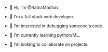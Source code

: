 - 👋 Hi, I’m @RatnaMadhav.

- 💭  I'm a full stack web developer.
- 👀 I’m interested in debugging someone's code.
- 🌱 I’m currently learning python/ML.
- 💞️ I’m looking to collaborate on projects.


<!---
RatnaMadhav/RatnaMadhav is a ✨ special ✨ repository because its `README.md` (this file) appears on your GitHub profile.
You can click the Preview link to take a look at your changes.
--->
